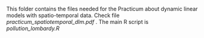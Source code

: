 This folder contains the files needed for the Practicum about dynamic linear models with spatio-temporal data. Check file _practicum_spatiotemporal_dlm.pdf_ . The main R script is _pollution_lombardy.R_
